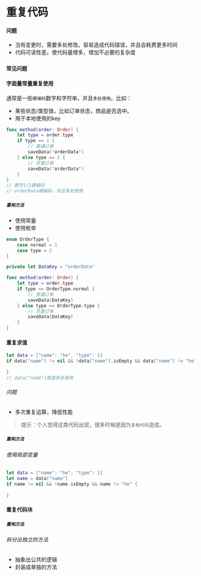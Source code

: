 # 重复代码
#### 问题
- 当有变更时，需要多处修改。容易造成代码错误，并且会耗费更多时间
- 代码可读性差。使代码量增多，增加不必要的复杂度

### `常见问题`
#### 字面量常量重复使用
通常是一些`硬编码`数字和字符串，并且`多处使用`。比如：
- 某些状态/类型值，比如订单状态，商品是否选中。
- 用于本地使用的key
```swift
func method(order: Order) {
    let type = order.type
    if type == 1 {
        // 普通订单
        saveData('orderData')
    } else type == 2 {
        // 京喜订单
        saveData('orderData')
    }
}
// 数字1/2硬编码
// orderData硬编码，并且多处使用
```

##### `重构方法`
- 使用常量
- 使用枚举
```swift
enum OrderType {
    case normal = 1
    case type = 2
}

private let DataKey = "orderData"

func method(order: Order) {
    let type = order.type
    if type == OrderType.normal {
        // 普通订单
        saveData(DataKey)
    } else type == OrderType.type {
        // 京喜订单
        saveData(DataKey)
    }
}
```

#### 重复求值
```swift
let data = ["name": "he", "type": 1]
if data["name"] != nil && !data["name"].isEmpty && data["name"] != "he" {
    
}
// data["name"]取值多处使用
```
###### 问题
- 多次重复运算，降低性能
> 提示：个人觉得这类代码出现，很多时候是因为`复制代码`造成。

##### `重构方法`
###### 使用局部变量
```swift
let data = ["name": "he", "type": 1]
let name = data["name"]
if name != nil && !name.isEmpty && name != "he" {
    
}
```

#### 重复代码块
##### `重构方法`
###### 拆分出独立的方法
- 抽象出公共的逻辑
- 封装成单独的方法
